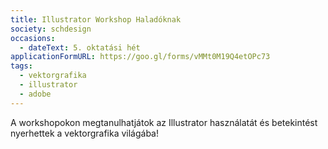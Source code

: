```yaml
---
title: Illustrator Workshop Haladóknak
society: schdesign
occasions:
  - dateText: 5. oktatási hét
applicationFormURL: https://goo.gl/forms/vMMt0M19Q4etOPc73
tags:
  - vektorgrafika
  - illustrator
  - adobe
---
```


A workshopokon megtanulhatjátok az Illustrator használatát és betekintést nyerhettek a vektorgrafika világába!
